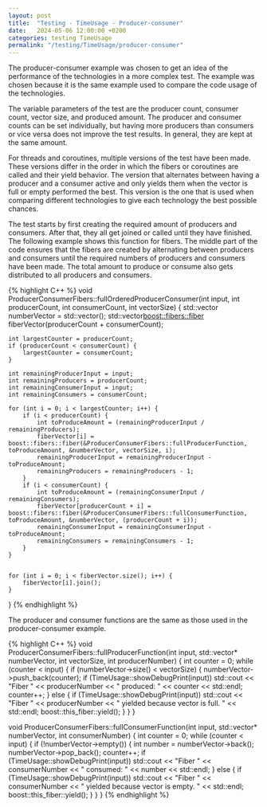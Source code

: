 ```yaml
---
layout: post
title:  "Testing - TimeUsage - Producer-consumer"
date:   2024-05-06 12:00:00 +0200
categories: testing TimeUsage
permalink: "/testing/TimeUsage/producer-consumer"
---
```


The producer-consumer example was chosen to get an idea of the performance of the technologies in a more complex test. The example was chosen because it is the same example used to compare the code usage of the technologies.

The variable parameters of the test are the producer count, consumer count, vector size, and produced amount.
The producer and consumer counts can be set individually, but having more producers than consumers or vice versa does not improve the test results.
In general, they are kept at the same amount.

For threads and coroutines, multiple versions of the test have been made.
These versions differ in the order in which the fibers or coroutines are called and their yield behavior.
The version that alternates between having a producer and a consumer active and only yields them when the vector is full or empty performed the best.
This version is the one that is used when comparing different technologies to give each technology the best possible chances.

The test starts by first creating the required amount of producers and consumers.
After that, they all get joined or called until they have finished.
The following example shows this function for fibers.
The middle part of the code ensures that the fibers are created by alternating between producers and consumers until the required numbers of producers and consumers have been made.
The total amount to produce or consume also gets distributed to all producers and consumers.

{% highlight C++ %}
void ProducerConsumerFibers::fullOrderedProducerConsumer(int input, int producerCount, int consumerCount, int vectorSize)
{
	std::vector<int> numberVector = std::vector<int>();
	std::vector<boost::fibers::fiber> fiberVector(producerCount + consumerCount);

	int largestCounter = producerCount;
	if (producerCount < consumerCount) {
		largestCounter = consumerCount;
	}

	int remainingProducerInput = input;
	int remainingProducers = producerCount;
	int remainingConsumerInput = input;
	int remainingConsumers = consumerCount;

	for (int i = 0; i < largestCounter; i++) {
		if (i < producerCount) {
			int toProduceAmount = (remainingProducerInput / remainingProducers);
			fiberVector[i] = boost::fibers::fiber(&ProducerConsumerFibers::fullProducerFunction, toProduceAmount, &numberVector, vectorSize, i);
			remainingProducerInput = remainingProducerInput - toProduceAmount;
			remainingProducers = remainingProducers - 1;
		}
		if (i < consumerCount) {
			int toProduceAmount = (remainingConsumerInput / remainingConsumers);
			fiberVector[producerCount + i] = boost::fibers::fiber(&ProducerConsumerFibers::fullConsumerFunction, toProduceAmount, &numberVector, (producerCount + i));
			remainingConsumerInput = remainingConsumerInput - toProduceAmount;
			remainingConsumers = remainingConsumers - 1;
		}
	}


	for (int i = 0; i < fiberVector.size(); i++) {
		fiberVector[i].join();
	}
}
{% endhighlight %}

The producer and consumer functions are the same as those used in the producer-consumer example.

{% highlight C++ %}
void ProducerConsumerFibers::fullProducerFunction(int input, std::vector<int>* numberVector, int vectorSize, int producerNumber)
{
	int counter = 0;
	while (counter < input) {
		if (numberVector->size() < vectorSize) {
			numberVector->push_back(counter);
			if (TimeUsage::showDebugPrint(input)) std::cout << "Fiber " << producerNumber << " produced: " << counter << std::endl;
			counter++;
		}
		else {
			if (TimeUsage::showDebugPrint(input)) std::cout << "Fiber " << producerNumber << " yielded because vector is full. " << std::endl;
			boost::this_fiber::yield();
		}
	}
}

void ProducerConsumerFibers::fullConsumerFunction(int input, std::vector<int>* numberVector, int consumerNumber)
{
	int counter = 0;
	while (counter < input) {
		if (!numberVector->empty()) {
			int number = numberVector->back();
			numberVector->pop_back();
			counter++;
			if (TimeUsage::showDebugPrint(input)) std::cout << "Fiber " << consumerNumber << " consumed: " << number << std::endl;
		}
		else {
			if (TimeUsage::showDebugPrint(input)) std::cout << "Fiber " << consumerNumber << " yielded because vector is empty. " << std::endl;
			boost::this_fiber::yield();
		}
	}
}
{% endhighlight %}